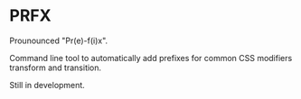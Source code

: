 # PRFX

Prounounced "Pr(e)-f(i)x".

Command line tool to automatically add prefixes for common CSS modifiers transform and transition.

Still in development.
